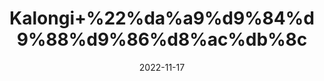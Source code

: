 ---
title: 'Kalongi+%22%da%a9%d9%84%d9%88%d9%86%d8%ac%db%8c'
date: '2022-11-17' 
metatag: '' 
inventory: '0' 
draft: false 
# meta description 
shortDescripton: 'Black+Seeds%22++It+is+packed+With+Antioxidants+and+could+Have+Cancer-Fighting+Properties.'
description: 'Seed+%d8%aa%d8%ae%d9%85++%d8%a8%db%8c%d8%ac'
longdescription: ''
tags: ''
brand: ''
subCategory: ''
sellCount: '0'
featured: True
# product Price
price: '250.0'
# Product Short Description
shortDescription: 'Black+Seeds%22++It+is+packed+With+Antioxidants+and+could+Have+Cancer-Fighting+Properties.'
productID: '3C9B3D10-A12A-ED11-9968-005056B3A416'
type: 'products'
category: 'Seed+%d8%aa%d8%ae%d9%85++%d8%a8%db%8c%d8%ac' 
thumnailproduct: 'https://eraconnect.blob.core.windows.net/product-images/aminsaddiquidawakhana/3C9B3D10-A12A-ED11-9968-005056B3A416.webp' 
images:
  - image: 'https://eraconnect.blob.core.windows.net/product-images/aminsaddiquidawakhana/3C9B3D10-A12A-ED11-9968-005056B3A416.webp'  
Variants:
---